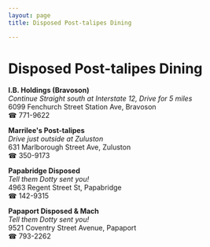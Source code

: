```yaml
---
layout: page 
title: Disposed Post-talipes Dining

---
```



# Disposed Post-talipes Dining


 **I.B. Holdings (Bravoson)**  
_Continue Straight south at Interstate 12, Drive for 5 miles_  
6099 Fenchurch Street Station Ave, Bravoson  
☎ 771-9622

**Marrilee's Post-talipes**  
_Drive just outside at Zuluston_  
631 Marlborough Street Ave, Zuluston  
☎ 350-9173

**Papabridge Disposed**  
_Tell them Dotty sent you!_  
4963 Regent Street St, Papabridge  
☎ 142-9315

**Papaport Disposed & Mach**  
_Tell them Dotty sent you!_  
9521 Coventry Street Avenue, Papaport  
☎ 793-2262


